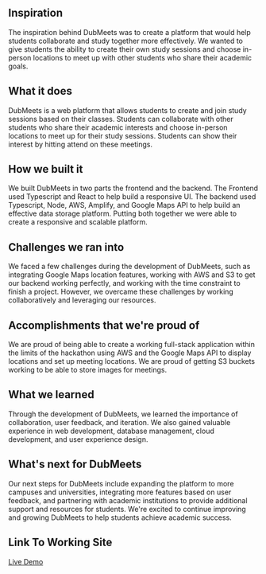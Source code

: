 ## Inspiration

The inspiration behind DubMeets was to create a platform that would help students collaborate and study together more effectively. We wanted to give students the ability to create their own study sessions and choose in-person locations to meet up with other students who share their academic goals.

## What it does

DubMeets is a web platform that allows students to create and join study sessions based on their classes. Students can collaborate with other students who share their academic interests and choose in-person locations to meet up for their study sessions. Students can show their interest by hitting attend on these meetings.

## How we built it

We built DubMeets in two parts the frontend and the backend. The Frontend used Typescript and React to help build a responsive UI. The backend used Typescript, Node, AWS, Amplify, and Google Maps API to help build an effective data storage platform. Putting both together we were able to create a responsive and scalable platform.

## Challenges we ran into

We faced a few challenges during the development of DubMeets, such as integrating Google Maps location features, working with AWS and S3 to get our backend working perfectly, and working with the time constraint to finish a project. However, we overcame these challenges by working collaboratively and leveraging our resources.

## Accomplishments that we're proud of

We are proud of being able to create a working full-stack application within the limits of the hackathon using AWS and the Google Maps API to display locations and set up meeting locations. We are proud of getting S3 buckets working to be able to store images for meetings.

## What we learned

Through the development of DubMeets, we learned the importance of collaboration, user feedback, and iteration. We also gained valuable experience in web development, database management, cloud development, and user experience design.

## What's next for DubMeets

Our next steps for DubMeets include expanding the platform to more campuses and universities, integrating more features based on user feedback, and partnering with academic institutions to provide additional support and resources for students. We're excited to continue improving and growing DubMeets to help students achieve academic success.

## Link To Working Site
[Live Demo](https://maps.googleapis.com/maps/api/geocode/json?address=UWB%20ARC&key=AIzaSyBt9SLqQ59hPfq_1xVkR99QZaIsfHS1kh4)
